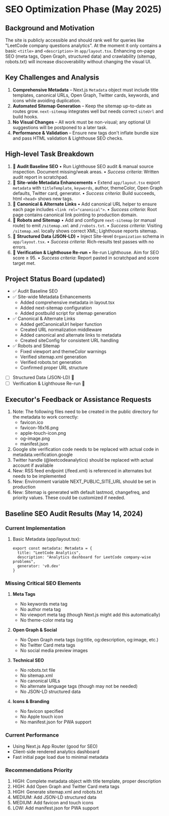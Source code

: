 # SEO Optimization Phase (May 2025)

## Background and Motivation
The site is publicly accessible and should rank well for queries like "LeetCode company questions analytics". At the moment it only contains a basic `<title>` and `<description>` in `app/layout.tsx`. Enhancing on-page SEO (meta tags, Open Graph, structured data) and crawlability (sitemap, robots.txt) will increase discoverability without changing the visual UI.

## Key Challenges and Analysis
1. **Comprehensive Metadata** – Next.js `Metadata` object must include title templates, canonical URLs, Open Graph, Twitter cards, keywords, and icons while avoiding duplication.
2. **Automated Sitemap Generation** – Keep the sitemap up-to-date as routes grow. `next-sitemap` integrates well but needs correct `siteUrl` and build hooks.
3. **No Visual Changes** – All work must be non-visual; any optional UI suggestions will be postponed to a later task.
4. **Performance & Validation** – Ensure new tags don't inflate bundle size and pass HTML validation & Lighthouse SEO checks.

## High-level Task Breakdown
1. 🔄 **Audit Baseline SEO**
   • Run Lighthouse SEO audit & manual source inspection. Document missing/weak areas.
   • _Success criteria_: Written audit report in scratchpad.
2. 🔄 **Site-wide Metadata Enhancements**
   • Extend `app/layout.tsx` export `metadata` with `titleTemplate`, `keywords`, author, themeColor, Open Graph defaults, Twitter card, generator.
   • _Success criteria_: Build succeeds, html `<head>` shows new tags.
3. 🔄 **Canonical & Alternate Links**
   • Add canonical URL helper to ensure each page includes `<link rel="canonical">`.
   • _Success criteria_: Root page contains canonical link pointing to production domain.
4. 🔄 **Robots and Sitemap**
   • Add and configure `next-sitemap` (or manual route) to emit `/sitemap.xml` and `/robots.txt`.
   • _Success criteria_: Visiting `/sitemap.xml` locally shows correct XML; Lighthouse reports sitemap.
5. 🔄 **Structured Data (JSON-LD)**
   • Inject Site-level `Organization` schema in `app/layout.tsx`.
   • _Success criteria_: Rich-results test passes with no errors.
6. 🔄 **Verification & Lighthouse Re-run**
   • Re-run Lighthouse. Aim for SEO score ≥ 95.
   • _Success criteria_: Report pasted in scratchpad and score target met.

## Project Status Board (updated)
- ✅ Audit Baseline SEO
- ✅ Site-wide Metadata Enhancements
  - Added comprehensive metadata in layout.tsx
  - Added next-sitemap configuration
  - Added postbuild script for sitemap generation
- ✅ Canonical & Alternate Links
  - Added getCanonicalUrl helper function
  - Created URL normalization middleware
  - Added canonical and alternate links to metadata
  - Created siteConfig for consistent URL handling
- ✅ Robots and Sitemap
  - Fixed viewport and themeColor warnings
  - Verified sitemap.xml generation
  - Verified robots.txt generation
  - Confirmed proper URL structure
- [ ] Structured Data (JSON-LD) 🔄
- [ ] Verification & Lighthouse Re-run 🔄

## Executor's Feedback or Assistance Requests
1. Note: The following files need to be created in the public directory for the metadata to work correctly:
   - favicon.ico
   - favicon-16x16.png
   - apple-touch-icon.png
   - og-image.png
   - manifest.json
2. Google site verification code needs to be replaced with actual code in metadata.verification.google
3. Twitter handle (@leetcodeanalytics) should be replaced with actual account if available
4. New: RSS feed endpoint (/feed.xml) is referenced in alternates but needs to be implemented
5. New: Environment variable NEXT_PUBLIC_SITE_URL should be set in production
6. New: Sitemap is generated with default lastmod, changefreq, and priority values. These could be customized if needed.

## Baseline SEO Audit Results (May 14, 2024)

### Current Implementation
1. Basic Metadata (app/layout.tsx):
   ```
   export const metadata: Metadata = {
     title: "LeetCode Analytics",
     description: "Analytics dashboard for LeetCode company-wise problems",
     generator: 'v0.dev'
   }
   ```

### Missing Critical SEO Elements
1. **Meta Tags**
   - No keywords meta tag
   - No author meta tag
   - No viewport meta tag (though Next.js might add this automatically)
   - No theme-color meta tag

2. **Open Graph & Social**
   - No Open Graph meta tags (og:title, og:description, og:image, etc.)
   - No Twitter Card meta tags
   - No social media preview images

3. **Technical SEO**
   - No robots.txt file
   - No sitemap.xml
   - No canonical URLs
   - No alternate language tags (though may not be needed)
   - No JSON-LD structured data

4. **Icons & Branding**
   - No favicon specified
   - No Apple touch icon
   - No manifest.json for PWA support

### Current Performance
- Using Next.js App Router (good for SEO)
- Client-side rendered analytics dashboard
- Fast initial page load due to minimal metadata

### Recommendations Priority
1. HIGH: Complete metadata object with title template, proper description
2. HIGH: Add Open Graph and Twitter Card meta tags
3. HIGH: Generate sitemap.xml and robots.txt
4. MEDIUM: Add JSON-LD structured data
5. MEDIUM: Add favicon and touch icons
6. LOW: Add manifest.json for PWA support 